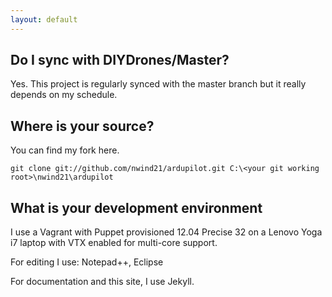 ```yaml
---
layout: default
---
```


## Do I sync with DIYDrones/Master?

Yes. This project is regularly synced with the master branch but it really depends on my schedule.

## Where is your source?

You can find my fork here.

```
git clone git://github.com/nwind21/ardupilot.git C:\<your git working root>\nwind21\ardupilot
```

## What is your development environment

I use a Vagrant with Puppet provisioned 12.04 Precise 32 on a Lenovo Yoga i7 laptop with VTX enabled for multi-core support.

For editing I use: Notepad++, Eclipse

For documentation and this site, I use Jekyll.